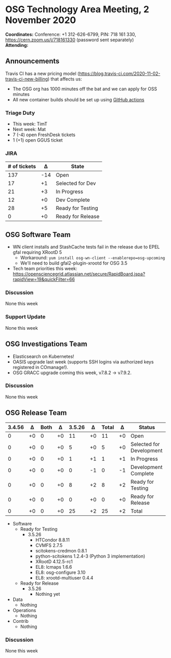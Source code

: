 # OSG Technology Area Meeting,  2 November 2020

**Coordinates:** Conference: +1 312-626-6799, PIN: 718 161 330, <https://cern.zoom.us/j/718161330> (password sent separately)  
**Attending:**   


## Announcements

Travis CI has a new pricing model (<https://blog.travis-ci.com/2020-11-02-travis-ci-new-billing>) that affects us:  

-   The OSG org has 1000 minutes off the bat and we can apply for OSS minutes
-   All new container builds should be set up using
    [GitHub actions](../../software/container-development-guide.md/#new-containers-using-github-actions-preferred>)


### Triage Duty

-   This week: TimT
-   Next week: Mat
-   7 (-4) open FreshDesk tickets
-   1 (+1) open GGUS ticket


### JIRA

| # of tickets | &Delta; | State             |
|------------ |------- |----------------- |
| 137          | -14     | Open              |
| 17           | +1      | Selected for Dev  |
| 21           | +3      | In Progress       |
| 12           | +0      | Dev Complete      |
| 28           | +5      | Ready for Testing |
| 0            | +0      | Ready for Release |


## OSG Software Team

-   WN client installs and StashCache tests fail in the release due to EPEL gfal requiring XRootD 5  
    -   Workaround: `yum install osg-wn-client --enablerepo=osg-upcoming`
    -   We'll need to build gfal2-plugin-xrootd for OSG 3.5
-   Tech team priorities this week: <https://opensciencegrid.atlassian.net/secure/RapidBoard.jspa?rapidView=19&quickFilter=66>


### Discussion

None this week  


### Support Update

None this week  


## OSG Investigations Team

-   Elasticsearch on Kubernetes!
-   OASIS upgrade last week (supports SSH logins via authorized keys registered in COmanage!).
-   OSG GRACC upgrade coming this week, v7.8.2 -> v7.9.2.


### Discussion

None this week  


## OSG Release Team

| 3.4.56 | &Delta; | Both | &Delta; | 3.5.26 | &Delta; | Total | &Delta; | Status                   |
| ------ | ------- | ---- | ------- | ------ | ------- | ----- | ------- | ------------------------ |
| 0      | +0      | 0    | +0      | 11     | +0      | 11    | +0      | Open                     |
| 0      | +0      | 0    | +0      | 5      | +0      | 5     | +0      | Selected for Development |
| 0      | +0      | 0    | +0      | 1      | +1      | 1     | +1      | In Progress              |
| 0      | +0      | 0    | +0      | 0      | -1      | 0     | -1      | Development Complete     |
| 0      | +0      | 0    | +0      | 8      | +2      | 8     | +2      | Ready for Testing        |
| 0      | +0      | 0    | +0      | 0      | +0      | 0     | +0      | Ready for Release        |
| 0      | +0      | 0    | +0      | 25     | +2      | 25    | +2      | Total                    |

-   Software  
    -   Ready for Testing  
        -   3.5.26  
            -   HTCondor 8.8.11
            -   CVMFS 2.7.5
            -   scitokens-credmon 0.8.1
            -   python-scitokens 1.2.4-3 (Python 3 implementation)
            -   XRootD 4.12.5-rc1
            -   EL8: lcmaps 1.6.6
            -   EL8: osg-configure 3.10
            -   EL8: xrootd-multiuser 0.4.4
    -   Ready for Release  
        -   3.5.26  
            -   Nothing yet
-   Data  
    -   Nothing
-   Operations  
    -   Nothing
-   Contrib  
    -   Nothing


### Discussion

None this week
